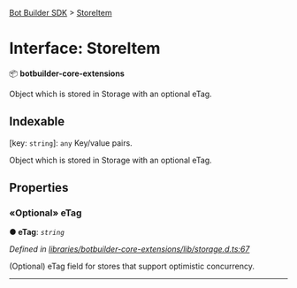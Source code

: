 [Bot Builder SDK](../README.md) > [StoreItem](../interfaces/botbuilder.storeitem.md)



# Interface: StoreItem


:package: **botbuilder-core-extensions**

Object which is stored in Storage with an optional eTag.

## Indexable

\[key: `string`\]:&nbsp;`any`
Key/value pairs.

Object which is stored in Storage with an optional eTag.



## Properties
<a id="etag"></a>

### «Optional» eTag

**●  eTag**:  *`string`* 

*Defined in [libraries/botbuilder-core-extensions/lib/storage.d.ts:67](https://github.com/Microsoft/botbuilder-js/blob/c748a95/libraries/botbuilder-core-extensions/lib/storage.d.ts#L67)*



(Optional) eTag field for stores that support optimistic concurrency.




___


